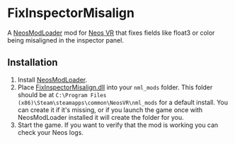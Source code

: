 # FixInspectorMisalign

A [NeosModLoader](https://github.com/zkxs/NeosModLoader) mod for [Neos VR](https://neos.com/) that fixes fields like float3 or color being misaligned in the inspector panel.

## Installation
1. Install [NeosModLoader](https://github.com/zkxs/NeosModLoader).
1. Place [FixInspectorMisalign.dll](https://github.com/art0007i/FixInspectorMisalign/releases/latest/download/FixInspectorMisalign.dll) into your `nml_mods` folder. This folder should be at `C:\Program Files (x86)\Steam\steamapps\common\NeosVR\nml_mods` for a default install. You can create it if it's missing, or if you launch the game once with NeosModLoader installed it will create the folder for you.
1. Start the game. If you want to verify that the mod is working you can check your Neos logs.